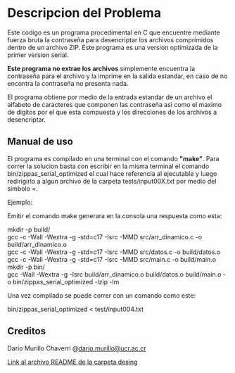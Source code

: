 # Descripcion del Problema

Este codigo es un programa procedimental en C que encuentre mediante fuerza bruta la contraseña para desencriptar los archivos comprimidos dentro de un archivo ZIP. Este programa es una version optimizada de la primer version serial.

 **Este programa no extrae los archivos** simplemente encuentra la contraseña para el archivo y la imprime en la salida estandar, en caso de no encontra la contraseña no presenta nada. 

El programa obtiene por medio de la entrada estandar de un archivo el alfabeto de caracteres que componen 
las contraseña asi como el maximo de digitos por el que esta compuesta y los direcciones de los archivos a 
desencriptar.

## Manual de uso 

El programa es compilado en una terminal con el comando **"make"**. Para correr la solucion basta con escribir
en la misma terminal el comando bin/zippas_serial_optimized el cual hace referencia al ejecutable y luego redirigirlo a algun
archivo de la carpeta tests/input00X.txt por medio del simbolo <. 

Ejemplo: <br>

Emitir el comando make generara en la consola una respuesta como esta: <br>

mkdir -p build/ <br>
gcc -c -Wall -Wextra -g -std=c17 -Isrc -MMD src/arr_dinamico.c -o build/arr_dinamico.o <br>
gcc -c -Wall -Wextra -g -std=c17 -Isrc -MMD src/datos.c -o build/datos.o <br>
gcc -c -Wall -Wextra -g -std=c17 -Isrc -MMD src/main.c -o build/main.o <br>
mkdir -p bin/ <br>
gcc -Wall -Wextra -g -Isrc build/arr_dinamico.o build/datos.o build/main.o -o bin/zippas_serial_optimized -lzip -lm <br>

Una vez compilado se puede correr con un comando como este: <br>

bin/zippas_serial_optimized < test/input004.txt

## Creditos

Dario Murillo Chaverri @dario.murillo@ucr.ac.cr

[Link al archivo README de la carpeta desing](desing/README.md)
